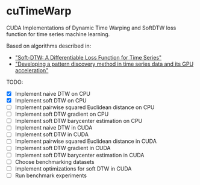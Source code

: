 # cuTimeWarp

CUDA Implementations of Dynamic Time Warping and SoftDTW loss function
for time series machine learning.

Based on algorithms described in:

- ["Soft-DTW: A Differentiable Loss Function for Time Series"](https://arxiv.org/pdf/1703.01541.pdf)
- ["Developing a pattern discovery method in time series data and its GPU acceleration"](https://ieeexplore.ieee.org/document/8400444)


TODO:

- [x] Implement naive DTW on CPU
- [x] Implement soft DTW on CPU
- [ ] Implement pairwise squared Euclidean distance on CPU
- [ ] Implement soft DTW gradient on CPU
- [ ] Implement soft DTW barycenter estimation on CPU
- [ ] Implement naive DTW in CUDA
- [ ] Implement soft DTW in CUDA
- [ ] Implement pairwise squared Euclidean distance in CUDA
- [ ] Implement soft DTW gradient in CUDA
- [ ] Implement soft DTW barycenter estimation in CUDA
- [ ] Choose benchmarking datasets
- [ ] Implement optimizations for soft DTW in CUDA
- [ ] Run benchmark experiments
